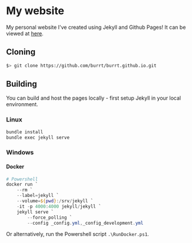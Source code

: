 # My website

My personal website I've created using Jekyll and Github Pages! It can be viewed at [here](https://burrt.github.io/).

## Cloning

```bash
$> git clone https://github.com/burrt/burrt.github.io.git
```

## Building

You can build and host the pages locally - first setup Jekyll in your local environment.

### Linux

```bash
bundle install
bundle exec jekyll serve
```

### Windows

#### Docker

```powershell
# Powershell
docker run `
    --rm `
    --label=jekyll `
    --volume=${pwd}:/srv/jekyll `
    -it -p 4000:4000 jekyll/jekyll `
    jekyll serve `
        --force_polling `
        --config _config.yml,_config_development.yml
```

Or alternatively, run the Powershell script `.\RunDocker.ps1`.
